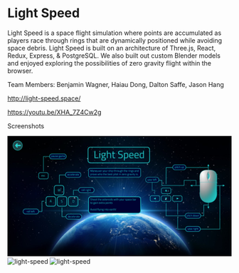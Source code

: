 # Light Speed

Light Speed is a space flight simulation where points are accumulated as players race through rings that are dynamically positioned while avoiding space debris. Light Speed is built on an architecture of Three.js, React, Redux, Express, & PostgreSQL. We also built out custom Blender models and enjoyed exploring the possibilities of zero gravity flight within the browser.

Team Members: Benjamin Wagner, Haiau Dong, Dalton Saffe, Jason Hang 

http://light-speed.space/

https://youtu.be/XHA_7Z4Cw2g

Screenshots


![light-speed](https://github.com/light-speed/light-speed-rev1/blob/master/public/images/readme.png)
![light-speed](https://i.imgur.com/KtFBmAB.png)
![light-speed](https://i.imgur.com/X5U0M6J.png)


